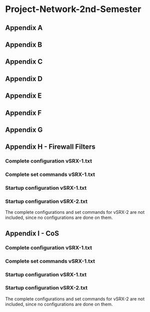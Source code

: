 # Project-Network-2nd-Semester
## Appendix A
## Appendix B
## Appendix C
## Appendix D
## Appendix E
## Appendix F
## Appendix G
## Appendix H - Firewall Filters
### Complete configuration vSRX-1.txt
### Complete set commands vSRX-1.txt
### Startup configuration vSRX-1.txt
### Startup configuration vSRX-2.txt
The complete configurations and set commands for vSRX-2 are not included, since no configurations are done on them.
## Appendix I - CoS
### Complete configuration vSRX-1.txt
### Complete set commands vSRX-1.txt
### Startup configuration vSRX-1.txt
### Startup configuration vSRX-2.txt
The complete configurations and set commands for vSRX-2 are not included, since no configurations are done on them.
